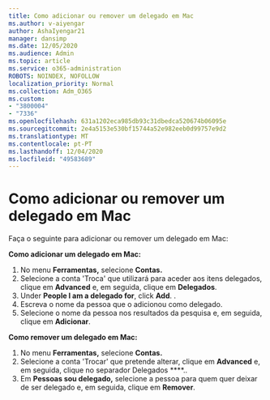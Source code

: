 ```yaml
---
title: Como adicionar ou remover um delegado em Mac
ms.author: v-aiyengar
author: AshaIyengar21
manager: dansimp
ms.date: 12/05/2020
ms.audience: Admin
ms.topic: article
ms.service: o365-administration
ROBOTS: NOINDEX, NOFOLLOW
localization_priority: Normal
ms.collection: Adm_O365
ms.custom:
- "3800004"
- "7336"
ms.openlocfilehash: 631a1202eca985db93c31dbedca520674b06095e
ms.sourcegitcommit: 2e4a5153e530bf15744a52e982eeb0d99757e9d2
ms.translationtype: MT
ms.contentlocale: pt-PT
ms.lasthandoff: 12/04/2020
ms.locfileid: "49583689"
---
```

# <a name="how-to-add-or-remove-a-delegate-in-mac"></a>Como adicionar ou remover um delegado em Mac

Faça o seguinte para adicionar ou remover um delegado em Mac:

**Como adicionar um delegado em Mac:**

1. No menu **Ferramentas,** selecione **Contas.**
1. Selecione a conta 'Troca' que utilizará para aceder aos itens delegados, clique em **Advanced** e, em seguida, clique em **Delegados**.
1. Under **People I am a delegado for**, click **Add**. .
1. Escreva o nome da pessoa que o adicionou como delegado.
1. Selecione o nome da pessoa nos resultados da pesquisa e, em seguida, clique em **Adicionar**.
 
**Como remover um delegado em Mac:**

1. No menu **Ferramentas,** selecione **Contas.**
1. Selecione a conta 'Trocar' que pretende alterar, clique em **Advanced** e, em seguida, clique no separador Delegados ****..
1. Em **Pessoas sou delegado,** selecione a pessoa para quem quer deixar de ser delegado e, em seguida, clique em **Remover**.
